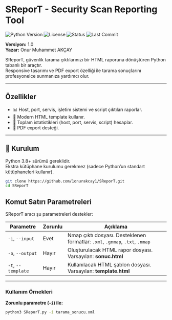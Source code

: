 #  SReporT - Security Scan Reporting Tool  

![Python Version](https://img.shields.io/badge/python-3.8%2B-blue)
![License](https://img.shields.io/badge/license-MIT-green)
![Status](https://img.shields.io/badge/status-active-success)
![Last Commit](https://img.shields.io/github/last-commit/1onurakcay1/SReporT)

**Versiyon:** 1.0  
**Yazar:** Onur Muhammet AKÇAY  


SReporT, güvenlik tarama çıktılarınızı bir HTML raporuna dönüştüren Python tabanlı bir araçtır.  
Responsive tasarımı ve PDF export özelliği ile tarama sonuçlarını profesyonelce sunmanıza yardımcı olur.  

---

##  Özellikler
- 📊 Host, port, servis, işletim sistemi ve script çıktıları raporlar.  
- 🎨 Modern HTML template kullanır.  
- 🧮 Toplam istatistikleri (host, port, servis, script) hesaplar.  
- 📑 PDF export desteği.    

---

## 🚀 Kurulum

Python 3.8+ sürümü gereklidir.  
Ekstra kütüphane kurulumu gerekmez (sadece Python’un standart kütüphaneleri kullanır).

```bash
git clone https://github.com/1onurakcay1/SReporT.git
cd SReporT
```
##  Komut Satırı Parametreleri

SReporT aracı şu parametreleri destekler:

| Parametre | Zorunlu | Açıklama |
|-----------|---------|----------|
| `-i`, `--input`    |  Evet | Nmap çıktı dosyası. Desteklenen formatlar: `.xml`, `.gnmap`, `.txt`, `.nmap` |
| `-o`, `--output`   |  Hayır | Oluşturulacak HTML rapor dosyası. Varsayılan: **sonuc.html** |
| `-t`, `--template` |  Hayır | Kullanılacak HTML şablon dosyası. Varsayılan: **template.html** |

---

###  Kullanım Örnekleri

**Zorunlu parametre (`-i`) ile:**
```bash
python3 SReporT.py -i tarama_sonucu.xml
